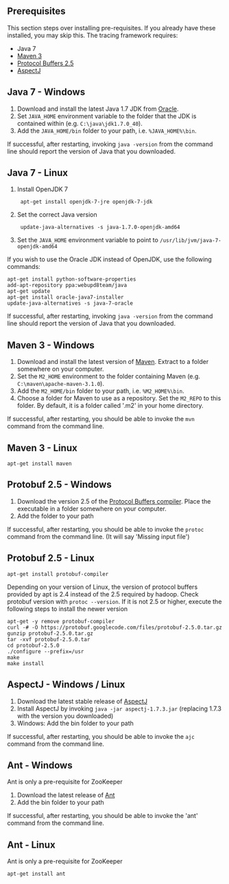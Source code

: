 ## Prerequisites

This section steps over installing pre-requisites.  If you already have these installed, you may skip this.
The tracing framework requires:
* Java 7
* [Maven 3](https://maven.apache.org/download.cgi)
* [Protocol Buffers 2.5](https://github.com/google/protobuf/releases/tag/v2.5.0)
* [AspectJ](https://eclipse.org/aspectj/downloads.php)

## Java 7 - Windows

1. Download and install the latest Java 1.7 JDK from [Oracle](http://www.oracle.com/technetwork/java/javase/downloads/jdk7-downloads-1880260.html). 
2. Set `JAVA_HOME` environment variable to the folder that the JDK is contained within (e.g. `C:\java\jdk1.7.0_40`).
3. Add the `JAVA_HOME/bin` folder to your path, i.e. `%JAVA_HOME%\bin`.

If successful, after restarting, invoking `java -version` from the command line should report the version of Java that you downloaded.

## Java 7 - Linux

1. Install OpenJDK 7

		apt-get install openjdk-7-jre openjdk-7-jdk
2. Set the correct Java version

		update-java-alternatives -s java-1.7.0-openjdk-amd64
3. Set the `JAVA_HOME` environment variable to point to `/usr/lib/jvm/java-7-openjdk-amd64`

If you wish to use the Oracle JDK instead of OpenJDK, use the following commands:

	apt-get install python-software-properties
	add-apt-repository ppa:webupd8team/java
	apt-get update
	apt-get install oracle-java7-installer
	update-java-alternatives -s java-7-oracle

If successful, after restarting, invoking `java -version` from the command line should report the version of Java that you downloaded.

## Maven 3 - Windows

1. Download and install the latest version of [Maven](http://maven.apache.org/download.cgi).  Extract to a folder somewhere on your computer.  
2. Set the `M2_HOME` environment to the folder containing Maven (e.g. `C:\maven\apache-maven-3.1.0`).
3. Add the `M2_HOME/bin` folder to your path, i.e. `%M2_HOME%\bin`.
4. Choose a folder for Maven to use as a repository.  Set the `M2_REPO` to this folder.  By default, it is a folder called '.m2' in your home directory.

If successful, after restarting, you should be able to invoke the `mvn` command from the command line.

## Maven 3 - Linux

	apt-get install maven

## Protobuf 2.5 - Windows

1. Download the version 2.5 of the [Protocol Buffers compiler](https://github.com/google/protobuf/releases/tag/v2.5.0).  Place the executable in a folder somewhere on your computer.
2. Add the folder to your path

If successful, after restarting, you should be able to invoke the `protoc` command from the command line.  (It will say 'Missing input file')

## Protobuf 2.5 - Linux

	apt-get install protobuf-compiler

Depending on your version of Linux, the version of protocol buffers provided by apt is 2.4 instead of the 2.5 required by hadoop.  Check protobuf version with `protoc --version`.   If it is not 2.5 or higher, execute the following steps to install the newer version

	apt-get -y remove protobuf-compiler
	curl -# -O https://protobuf.googlecode.com/files/protobuf-2.5.0.tar.gz
	gunzip protobuf-2.5.0.tar.gz
	tar -xvf protobuf-2.5.0.tar
	cd protobuf-2.5.0
	./configure --prefix=/usr
	make
	make install


## AspectJ - Windows / Linux

1. Download the latest stable release of [AspectJ](https://eclipse.org/aspectj/downloads.php)
2. Install AspectJ by invoking `java -jar aspectj-1.7.3.jar` (replacing 1.7.3 with the version you downloaded)
3. Windows: Add the bin folder to your path

If successful, after restarting, you should be able to invoke the `ajc` command from the command line.

## Ant - Windows

Ant is only a pre-requisite for ZooKeeper

1. Download the latest release of [Ant](http://ant.apache.org/bindownload.cgi)
2. Add the bin folder to your path

If successful, after restarting, you should be able to invoke the 'ant' command from the command line.

## Ant - Linux

Ant is only a pre-requisite for ZooKeeper

`apt-get install ant`

